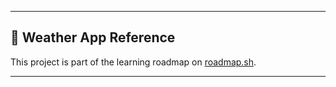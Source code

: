 ---

## 📖 Weather App Reference  
This project is part of the learning roadmap on [roadmap.sh](https://roadmap.sh/projects/weather-api-wrapper-service).  

---